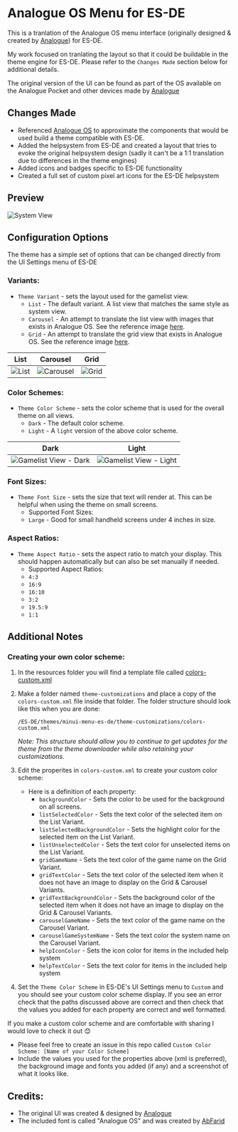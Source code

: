 # Analogue OS Menu for ES-DE

This is a tranlation of the Analogue OS menu interface (originally designed & created by [Analogue](https://www.analogue.co/os)) for ES-DE.

My work focused on tranlating the layout so that it could be buildable in the theme engine for ES-DE.  Please refer to the `Changes Made` section below for additional details. 

The original version of the UI can be found as part of the OS available on the Analogue Pocket and other devices made by [Analogue](https://www.analogue.co/)

## Changes Made

- Referenced [Analogue OS](https://www.analogue.co/os) to approximate the components that would be used build a theme compatible with ES-DE.
- Added the helpsystem from ES-DE and created a layout that tries to evoke the original helpsystem design (sadly it can't be a 1:1 translation due to differences in the theme engines)
- Added icons and badges specific to ES-DE functionality
- Created a full set of custom pixel art icons for the ES-DE helpsystem

## **Preview**

![System View](https://github.com/anthonycaccese/analogue-os-menu-es-de/assets/1454947/ad46707a-eba9-4986-858d-166b05622372)

## **Configuration Options**

The theme has a simple set of options that can be changed directly from the UI Settings menu of ES-DE 

### **Variants:**

- `Theme Variant` - sets the layout used for the gamelist view.
   - `List` - The default variant. A list view that matches the same style as system view.
   - `Carousel` - An attempt to translate the list view with images that exists in Analogue OS. See the reference image [here](https://images.analogue.co/os-library-image.b7bbf0123dfe40e9d30f9dde054b9d06.png?auto=format&w=1000&q=100&s=3122733796f9330200cf8c0857ac88e0).
   - `Grid` - An attempt to translate the grid view that exists in Analogue OS. See the reference image [here](https://images.analogue.co/os-library-grid.e720ee19f4aa5a23177e725a28532383.png?auto=format&w=1000&q=100&s=78951d124f8051d55eb18b267552e73c).
 
| List | Carousel | Grid |
|----|----|----|
![List](https://github.com/anthonycaccese/analogue-os-menu-es-de/assets/1454947/ca512e3b-22fd-4b56-b709-4dcd6ae6ce47) | ![Carousel](https://github.com/anthonycaccese/analogue-os-menu-es-de/assets/1454947/e0d561fa-e775-485f-872e-d316602ff004) | ![Grid](https://github.com/anthonycaccese/analogue-os-menu-es-de/assets/1454947/8ef43932-031b-4d0b-9d8f-d24a51eb52be) |

### **Color Schemes:**

- `Theme Color Scheme` - sets the color scheme that is used for the overall theme on all views.
   - `Dark` - The default color scheme. 
   - `Light` - A `light` version of the above color scheme.
 
| Dark | Light |
|----|----|
| ![Gamelist View - Dark](https://github.com/anthonycaccese/analogue-os-menu-es-de/assets/1454947/3883d56c-99ce-4eb3-be88-c2ec2926c5da) | ![Gamelist View - Light](https://github.com/anthonycaccese/analogue-os-menu-es-de/assets/1454947/dda70f3b-c91a-469f-ae6a-3b97d155b025) |

### **Font Sizes:**

- `Theme Font Size` - sets the size that text will render at. This can be helpful when using the theme on small screens.
   - Supported Font Sizes:
   - `Large` - Good for small handheld screens under 4 inches in size.

### **Aspect Ratios:**

- `Theme Aspect Ratio` - sets the aspect ratio to match your display. This should happen automatically but can also be set manually if needed.
   - Supported Aspect Ratios:
   - `4:3`
   - `16:9`
   - `16:10`
   - `3:2`
   - `19.5:9`
   - `1:1`
 
## Additional Notes

### **Creating your own color scheme:**

1) In the resources folder you will find a template file called [colors-custom.xml](https://github.com/anthonycaccese/analogue-os-menu-es-de/blob/main/resources/colors-custom.xml)

2) Make a folder named `theme-customizations` and place a copy of the `colors-custom.xml` file inside that folder.  The folder structure should look like this when you are done:
   ```
   /ES-DE/themes/minui-menu-es-de/theme-customizations/colors-custom.xml
   ```
   *Note: This structure should allow you to continue to get updates for the theme from the theme downloader while also retaining your customizations.*

3) Edit the properites in `colors-custom.xml` to create your custom color scheme:
   - Here is a definition of each property:
      - `backgroundColor` - Sets the color to be used for the background on all screens.
      - `listSelectedColor` - Sets the text color of the selected item on the List Variant.
      - `listSelectedBackgroundColor` - Sets the highlight color for the selected item on the List Variant.
      - `listUnselectedColor` - Sets the text color for unselected items on the List Variant.
      - `gridGameName` - Sets the text color of the game name on the Grid Variant.
      - `gridTextColor` - Sets the text color of the selected item when it does not have an image to display on the Grid & Carousel Variants.
      - `gridTextBackgroundColor` - Sets the background color of the selected item when it does not have an image to display on the Grid & Carousel Variants.
      - `carouselGameName` - Sets the text color of the game name on the Carousel Variant.
      - `carouselGameSystemName` - Sets the text color the system name on the Carousel Variant.
      - `helpIconColor` - Sets the icon color for items in the included help system
      - `helpTextColor` - Sets the text color for items in the included help system
    
4) Set the `Theme Color Scheme` in ES-DE's UI Settings menu to `Custom` and you should see your custom color scheme display.  If you see an error check that the paths discussed above are correct and then check that the values you added for each property are correct and well formatted.

If you make a custom color scheme and are comfortable with sharing I would love to check it out 😊
- Please feel free to create an issue in this repo called `Custom Color Scheme: [Name of your Color Scheme]`
- Include the values you used for the properties above (xml is preferred), the background image and fonts you added (if any) and a screenshot of what it looks like.

## **Credits:**

- The original UI was created & designed by [Analogue](https://www.analogue.co/)
- The included font is called "Analogue OS" and was created by [AbFarid](https://github.com/AbFarid/analogue-os-font)
